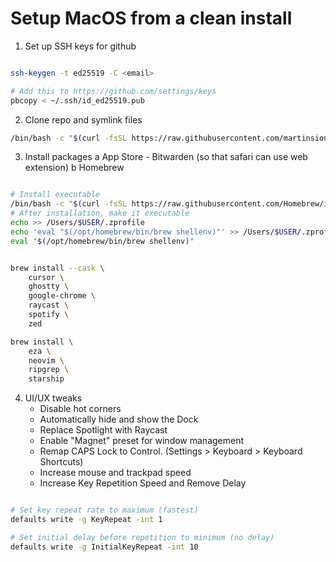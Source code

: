 # Setup MacOS from a clean install

1. Set up SSH keys for github

``` bash

ssh-keygen -t ed25519 -C <email>

# Add this to https://github.com/settings/keys
pbcopy < ~/.ssh/id_ed25519.pub

```

2. Clone repo and symlink files
```bash
/bin/bash -c "$(curl -fsSL https://raw.githubusercontent.com/martinsione/dotfiles/refs/heads/macos/install/x/macos.sh)"
```

3. Install packages
	a App Store
		- Bitwarden (so that safari can use web extension)
	b Homebrew
```bash

# Install executable
/bin/bash -c "$(curl -fsSL https://raw.githubusercontent.com/Homebrew/install/HEAD/install.sh)"
# After installation, make it executable
echo >> /Users/$USER/.zprofile
echo 'eval "$(/opt/homebrew/bin/brew shellenv)"' >> /Users/$USER/.zprofile
eval "$(/opt/homebrew/bin/brew shellenv)"

```

```bash

brew install --cask \
	cursor \
	ghostty \
	google-chrome \
	raycast \
	spotify \
	zed

brew install \
	eza \
	neovim \
	ripgrep \
	starship

```

4. UI/UX tweaks
	- Disable hot corners
	- Automatically hide and show the Dock
	- Replace Spotlight with Raycast
    * Enable "Magnet" preset for window management
	- Remap CAPS Lock to Control. (Settings > Keyboard >  Keyboard Shortcuts)
	- Increase mouse and trackpad speed
	- Increase Key Repetition Speed and Remove Delay
```bash

# Set key repeat rate to maximum (fastest)
defaults write -g KeyRepeat -int 1

# Set initial delay before repetition to minimum (no delay)
defaults write -g InitialKeyRepeat -int 10

```
